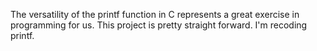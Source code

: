 The versatility of the printf function in C represents a great exercise in programming for us. This project is pretty straight forward. I'm recoding printf.
